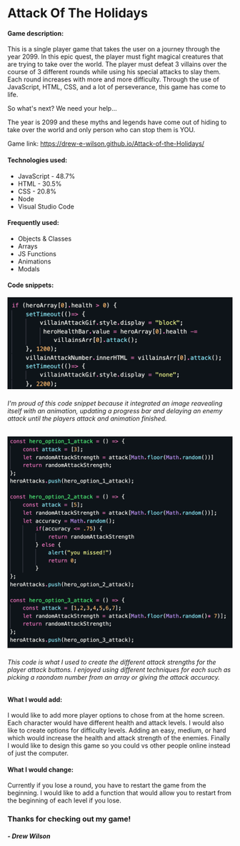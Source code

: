 # Attack Of The Holidays

#### Game description:
This is a single player game that takes the user on a journey through the year 2099. In this epic quest, the player must fight magical creatures that are trying to take over the world. The player must defeat 3 villains over the course of 3 different rounds while using his special attacks to slay them. Each round increases with more and more difficulty. Through the use of JavaScript, HTML, CSS, and a lot of perseverance, this game has come to life. 

So what's next? We need your help...

The year is 2099 and these myths and legends have come out of hiding to take over the world and only person who can stop them is YOU. 

Game link: https://drew-e-wilson.github.io/Attack-of-the-Holidays/
 
#### Technologies used:
* JavaScript - 48.7%
* HTML - 30.5%
* CSS - 20.8%
* Node
* Visual Studio Code

#### Frequently used:
* Objects & Classes
* Arrays
* JS Functions
* Animations
* Modals

#### Code snippets:
<img src="png/code_snippet_1.png">

###### I'm proud of this code snippet because it integrated an image reavealing itself with an animation, updating a progress bar and delaying an enemy attack until the players attack and animation finished. 

<img src="png/code_snippet_2.png">

###### This code is what I used to create the different attack strengths for the player attack buttons. I enjoyed using different techniques for each such as picking a raondom number from an array or giving the attack accuracy. 

#### What I would add:
 I would like to add more player options to chose from at the home screen. Each character would have different health and attack levels. I would also like to create options for difficulty levels. Adding an easy, medium, or hard which would increase the health and attack strength of the enemies. Finally I would like to design this game so you could vs other people online instead of just the computer.


#### What I would change:
Currently if you lose a round, you have to restart the game from the beginning. I would like to add a function that would allow you to restart from the beginning of each level if you lose.

### Thanks for checking out my game!
<h5>- Drew Wilson</h5>